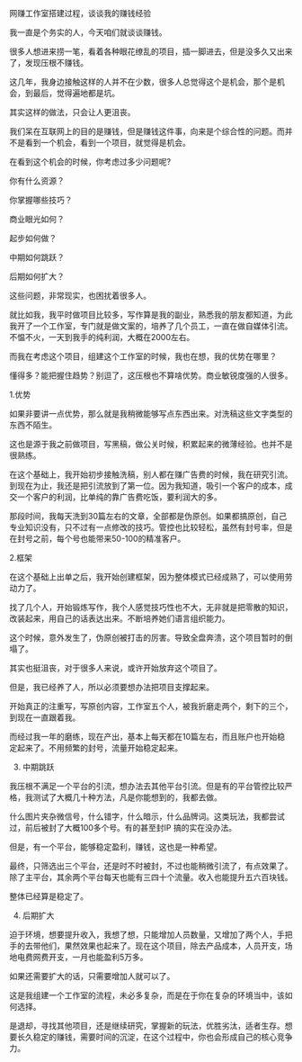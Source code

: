 
网赚工作室搭建过程，谈谈我的赚钱经验

我一直是个务实的人，今天咱们就谈谈赚钱。

很多人想进来捞一笔，看着各种眼花缭乱的项目，插一脚进去，但是没多久又出来了，发现压根不赚钱。

这几年，我身边接触这样的人并不在少数，很多人总觉得这个是机会，那个是机会，到最后，觉得遍地都是坑。

其实这样的做法，只会让人更沮丧。

我们呆在互联网上的目的是赚钱，但是赚钱这件事，向来是个综合性的问题。而并不是看到一个机会，看到一个项目，就觉得是机会。

在看到这个机会的时候，你考虑过多少问题呢?

你有什么资源？

你掌握哪些技巧？

商业眼光如何？

起步如何做？

中期如何跳跃？

后期如何扩大？

这些问题，非常现实，也困扰着很多人。

就比如我，我平时做项目比较多，写作算是我的副业，熟悉我的朋友都知道，为此我开了一个工作室，专门就是做文案的，培养了几个员工，一直在做自媒体引流。不愠不火，一天到我手的纯利润，大概在2000左右。

而我在考虑这个项目，组建这个工作室的时候，我也在想，我的优势在哪里？

懂得多？能把握住趋势？别逗了，这压根也不算啥优势。商业敏锐度强的人很多。

1.优势

如果非要讲一点优势，那么就是我稍微能够写点东西出来。对洗稿这些文字类型的东西不陌生。

这也是源于我之前做项目，写黑稿，做公关时候，积累起来的微薄经验。也并不是很熟练。

在这个基础上，我开始初步接触洗稿，别人都在赚广告费的时候，我在研究引流。到现在为止，我还是把引流放到了第一位。因为我知道，吸引一个客户的成本，成交一个客户的利润，比单纯的靠广告费吃饭，要利润大的多。

那段时间，我每天洗到30篇左右的文章，全部都是伪原创。如果都搞原创，自己专业知识没有，只不过有一点修改的技巧。管控也比较轻松，虽然有封号率，但是在封号之前，每个号也能带来50-100的精准客户。

2.框架

在这个基础上出单之后，我开始创建框架，因为整体模式已经成熟了，可以使用劳动力了。

找了几个人，开始锻炼写作，我个人感觉技巧性也不大，无非就是把零散的知识，改装起来，用自己的话表达出来。不断培养她们语言组织能力。

这个时候，意外发生了，伪原创被打击的厉害。导致全盘奔溃，这个项目暂时的倒塌了。

其实也挺沮丧，对于很多人来说，或许开始放弃这个项目了。

但是，我已经养了人，所以必须要想办法把项目支撑起来。

开始真正的注重写，写原创内容，工作室五个人，被我折磨走两个，剩下的三个，到现在一直跟着我。

而经过我一年的磨练，现在产出，基本上每天都在10篇左右，而且账户也开始稳定起来了。不用频繁的封号，流量开始稳定起来。

3. 中期跳跃

我压根不满足一个平台的引流，想办法去其他平台引流。但是有的平台管控比较严格，我测试了大概几十种方法，凡是你能想到的，我都去做。

什么图片夹杂微信号，什么错字，什么暗示，什么品牌词。这类玩法，我都尝试过，前后被封了大概100多个号。有的甚至封IP 搞的实在没办法。

但是，有一个平台，能够稳定盈利，赚钱，这也是一种希望。

最终，只筛选出三个平台，还是时不时被封，不过也能稍微引流了，有点效果了。除了主平台，其余两个平台每天也能有三四十个流量。收入也能提升五六百块钱。

整体已经算是稳定了。

4. 后期扩大

迫于环境，想要提升收入，我想了想，只能增加人员数量，又增加了两个人，手把手的去带他们，果然效果也起来了。现在这个项目，除去产品成本，人员开支，场地电费网费开支，一月也能盈利5万多。

如果还需要扩大的话，只需要增加人就可以了。

这是我组建一个工作室的流程，未必多复杂，而是在于你在复杂的环境当中，该如何选择。

是退却，寻找其他项目，还是继续研究，掌握新的玩法，优胜劣汰，适者生存。想要长久稳定的赚钱，需要时间的沉淀，在这个过程中，你也会形成自己的核心竞争力。
